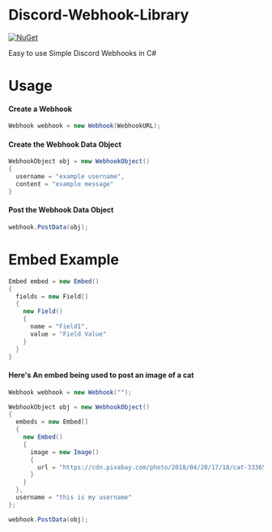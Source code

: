 # Discord-Webhook-Library
[![NuGet](https://img.shields.io/nuget/v/DiscordWebhooks?color=brightgreen?style=plastic)](https://www.nuget.org/packages/DiscordWebhooks) 

Easy to use Simple Discord Webhooks in C#

# Usage
#### Create a Webhook
```C#
Webhook webhook = new Webhook(WebhookURL);
```

#### Create the Webhook Data Object
```C#
WebhookObject obj = new WebhookObject()
{
  username = "example username",
  content = "example message"
} 
```

#### Post the Webhook Data Object
```C#
webhook.PostData(obj);
```

# Embed Example
```C#
Embed embed = new Embed()
{
  fields = new Field[]
  {
    new Field()
    {
      name = "Field1",
      value = "Field Value"
    }
  }
}
```

#### Here's An embed being used to post an image of a cat
```C#
Webhook webhook = new Webhook("");

WebhookObject obj = new WebhookObject()
{
  embeds = new Embed[]
  {
    new Embed()
    {
      image = new Image()
      {
        url = "https://cdn.pixabay.com/photo/2018/04/20/17/18/cat-3336579__340.jpg" //Image Of A Cat
      }
    }
  },
  username = "this is my username"
};

webhook.PostData(obj);
```
